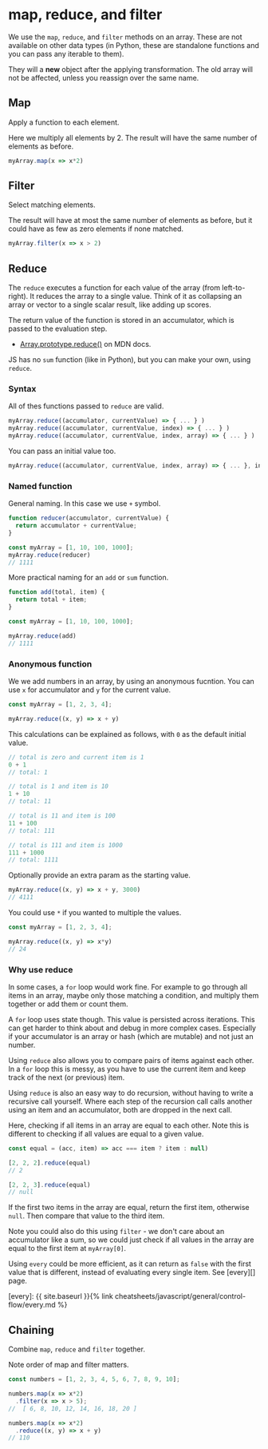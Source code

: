# map, reduce, and filter

We use the `map`, `reduce`, and `filter` methods on an array. These are not available on other data types (in Python, these are standalone functions and you can pass any iterable to them).

They will a **new** object after the applying transformation. The old array will not be affected, unless you reassign over the same name.


## Map

Apply a function to each element. 

Here we multiply all elements by 2. The result will have the same number of elements as before.

```javascript
myArray.map(x => x*2)
```


## Filter

Select matching elements. 

The result will have at most the same number of elements as before, but it could have as few as zero elements if none matched.

```javascript
myArray.filter(x => x > 2)
```


## Reduce

The `reduce` executes a function for each value of the array (from left-to-right). It reduces the array to a single value. Think of it as collapsing an array or vector to a single scalar result, like adding up scores.

The return value of the function is stored in an accumulator, which is passed to the evaluation step.

- [Array.prototype.reduce()](https://developer.mozilla.org/en-US/docs/Web/JavaScript/Reference/Global_Objects/Array/Reduce) on MDN docs.

JS has no `sum` function (like in Python), but you can make your own, using `reduce`.

### Syntax

All of thes functions passed to `reduce` are valid.

```javascript
myArray.reduce((accumulator, currentValue) => { ... } )
myArray.reduce((accumulator, currentValue, index) => { ... } )
myArray.reduce((accumulator, currentValue, index, array) => { ... } )
```

You can pass an initial value too.

```javascript
myArray.reduce((accumulator, currentValue, index, array) => { ... }, initialValue)
```

### Named function

General naming. In this case we use `+` symbol.

```javascript
function reducer(accumulator, currentValue) {
  return accumulator + currentValue;
}

const myArray = [1, 10, 100, 1000];
myArray.reduce(reducer)
// 1111
```

More practical naming for an `add` or `sum` function.

```javascript
function add(total, item) {
  return total + item;
}

const myArray = [1, 10, 100, 1000];

myArray.reduce(add)
// 1111
```

### Anonymous function

We we add numbers in an array, by using an anonymous fucntion. You can use `x` for accumulator and `y` for the current value.

```javascript
const myArray = [1, 2, 3, 4];

myArray.reduce((x, y) => x + y)
```

This calculations can be explained as follows, with `0` as the default initial value.

```javascript
// total is zero and current item is 1
0 + 1
// total: 1

// total is 1 and item is 10
1 + 10 
// total: 11

// total is 11 and item is 100
11 + 100 
// total: 111

// total is 111 and item is 1000
111 + 1000
// total: 1111
```

Optionally provide an extra param as the starting value.

```javascript
myArray.reduce((x, y) => x + y, 3000)
// 4111
```

You could use `*` if you wanted to multiple the values.

```javascript
const myArray = [1, 2, 3, 4];

myArray.reduce((x, y) => x*y)
// 24
```

### Why use reduce

In some cases, a `for` loop would work fine. For example to go through all items in an array, maybe only those matching a condition, and multiply them together or add them or count them.

A `for` loop uses state though. This value is persisted across iterations. This can get harder to think about and debug in more complex cases. Especially if your accumulator is an array or hash (which are mutable) and not just an number.

Using `reduce` also allows you to compare pairs of items against each other. In a `for` loop this is messy, as you have to use the current item and keep track of the next (or previous) item.

Using `reduce` is also an easy way to do recursion, without having to write a recursive call yourself. Where each step of the recursion call calls another using an item and an accumulator, both are dropped in the next call.

Here, checking if all items in an array are equal to each other. Note this is different to checking if all values are equal to a given value.

```javascript
const equal = (acc, item) => acc === item ? item : null) 
```

```javascript
[2, 2, 2].reduce(equal)
// 2

[2, 2, 3].reduce(equal)
// null
```

If the first two items in the array are equal, return the first item, otherwise `null`. Then compare that value to the third item.
 
Note you could also do this using `filter` - we don't care about an accumulator like a sum, so we could just check if all values in the array are equal to the first item at `myArray[0]`.
 
Using `every` could be more efficient, as it can return as `false` with the first value that is different, instead of evaluating every single item. See [every][] page.

[every]: {{ site.baseurl }}{% link cheatsheets/javascript/general/control-flow/every.md %}


## Chaining

Combine `map`, `reduce` and `filter` together.

Note order of map and filter matters.

```javascript
const numbers = [1, 2, 3, 4, 5, 6, 7, 8, 9, 10];
```

```javascript
numbers.map(x => x*2)
  .filter(x => x > 5);
//  [ 6, 8, 10, 12, 14, 16, 18, 20 ]
```

```javascript
numbers.map(x => x*2)
  .reduce((x, y) => x + y)
// 110
```
